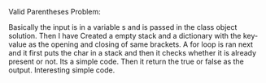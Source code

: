 Valid Parentheses Problem:

Basically the input is in a variable s and is passed in the class object solution.
Then I have Created a empty stack and a dictionary with the key-value as the opening and closing of same brackets.
A for loop is ran next and it first puts the char in a stack and then it checks whether it is already present or not.
Its a simple code. Then it return the true or false as the output.
Interesting simple code. 

